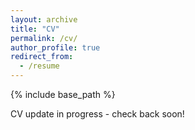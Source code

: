 ```yaml
---
layout: archive
title: "CV"
permalink: /cv/
author_profile: true
redirect_from:
  - /resume
---
```


{% include base_path %}

CV update in progress - check back soon!
